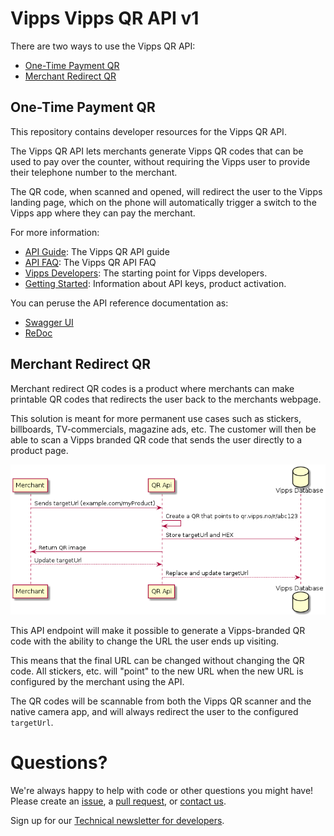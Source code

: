 # Vipps Vipps QR API v1

There are two ways to use the Vipps QR API:
* [One-Time Payment QR](#one-time-payment-qr)
* [Merchant Redirect QR](merchant-redirect-qr)

## One-Time Payment QR

This repository contains developer resources for the Vipps QR API.

The Vipps QR API lets merchants generate Vipps QR codes that can be used to pay
over the counter, without requiring the Vipps user to provide their telephone
number to the merchant.

The QR code, when scanned and opened, will redirect the user to the Vipps
landing page, which on the phone will automatically trigger a switch to the
Vipps app where they can pay the merchant.

For more information:
* [API Guide](vipps-qr-api.md): The Vipps QR API guide
* [API FAQ](vipps-qr-api-faq.md): The Vipps QR API FAQ
* [Vipps Developers](https://github.com/vippsas/vipps-developers): The starting point for Vipps developers.
* [Getting Started](https://github.com/vippsas/vipps-developers/blob/master/vipps-getting-started.md): Information about API keys, product activation.

You can peruse the API reference documentation as:
* [Swagger UI](https://vippsas.github.io/vipps-qr-api/)
* [ReDoc](https://vippsas.github.io/vipps-qr-api/redoc.html)

## Merchant Redirect QR

Merchant redirect QR codes is a product where merchants can make printable QR
codes that redirects the user back to the merchants webpage. 

This solution is meant for more permanent use cases such as stickers,
billboards, TV-commercials, magazine ads, etc. The customer will then be able 
to scan a Vipps branded QR code that sends the user directly to a product page.

![uml diagram](images/uml-of-merchant-flow.png)

This API endpoint will make it possible to generate a Vipps-branded QR code with the
ability to change the URL the user ends up visiting.

This means that the final URL can be changed without changing the QR code.
All stickers, etc. will "point" to the new URL when the new URL is configured
by the merchant using the API.

The QR codes will be scannable from both the Vipps QR scanner and the native
camera app, and will always redirect the user to the configured `targetUrl`.

# Questions?

We're always happy to help with code or other questions you might have!
Please create an [issue](https://github.com/vippsas/vipps-ecom-api/issues),
a [pull request](https://github.com/vippsas/vipps-ecom-api/pulls),
or [contact us](https://github.com/vippsas/vipps-developers/blob/master/contact.md).

Sign up for our [Technical newsletter for developers](https://github.com/vippsas/vipps-developers/tree/master/newsletters).

